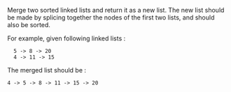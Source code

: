 Merge two sorted linked lists and return it as a new list.
The new list should be made by splicing together the nodes of the first two lists, and should also be sorted.

For example, given following linked lists :
```
  5 -> 8 -> 20 
  4 -> 11 -> 15
```
The merged list should be :
```
4 -> 5 -> 8 -> 11 -> 15 -> 20
```

